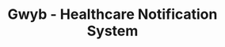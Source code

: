 ---
hackday: 09-cardiff
links:
  code:
  - http://github.com/handihealth/gwyb
summary: 'GWYB is a multilingual notification system, configured by patient or their
  nominated representative, that allows for complex multichannel information exchange
  in response to triggering events like attending a health or care facility, such
  as Accident & Emergency or calling an ambulance.

  Built on the existing, open source technology of OpenEHR, and developed from the
  beginning with input from patients, GWYB aims to deliver important, personalised
  clinical information to care givers when it is most needed.

  Team GWYB believe that this system could deliver, from day one, significant improvements
  in care for vulnerable patient groups.

  '
team:
- Ian Stevens
- '@samknight'
- '@stevewalford1'
- '@ianmcnicoll'
- '@hildegardfranke'
- '@danielbayley80'
- '@keithgrimes'
title: Gwyb - Healthcare Notification System
---